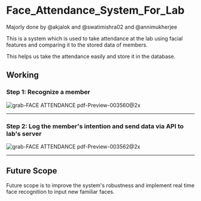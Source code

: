 # Face_Attendance_System_For_Lab

Majorly done by @akjalok and @swatimishra02 and @annimukherjee



This is a system which is used to take attendance at the lab using facial features and comparing it to the stored data of members. 

This helps us take the attendance easily and store it in the database.

## Working

### Step 1: Recognize a member

![grab-FACE ATTENDANCE pdf-Preview-003560@2x](https://github.com/annimukherjee/Face_Attendance_System_For_Lab/assets/85307430/216f1575-6fc6-4fd6-b6b3-401657d0d3d0)

---

### Step 2: Log the member's intention and send data via API to lab's server

![grab-FACE ATTENDANCE pdf-Preview-003562@2x](https://github.com/annimukherjee/Face_Attendance_System_For_Lab/assets/85307430/195ae056-c92e-4dbb-854e-1382490cf007)

---

## Future Scope

Future scope is to improve the system's robustness and implement real time face recognition to input new familiar faces.

